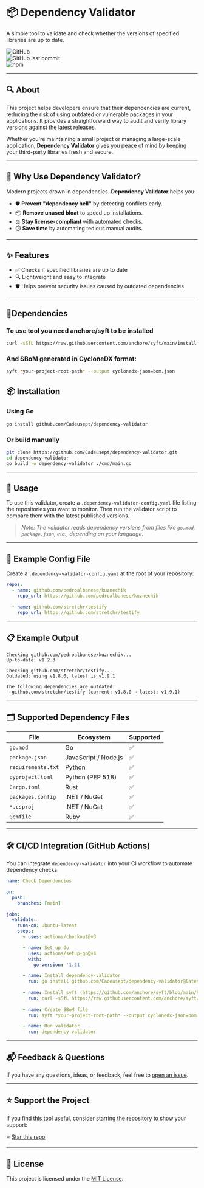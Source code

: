 # 📦 Dependency Validator

A simple tool to validate and check whether the versions of specified libraries are up to date.

![GitHub](https://img.shields.io/github/license/Cadeusept/dependency-validator?color=blue)  
![GitHub last commit](https://img.shields.io/github/last-commit/Cadeusept/dependency-validator/working?label=last%20update)  
[![npm](https://img.shields.io/npm/v/dependency-validator?color=green)](https://www.npmjs.com/package/dependency-validator)

---

## 🔍 About

This project helps developers ensure that their dependencies are current, reducing the risk of using outdated or vulnerable packages in your applications. It provides a straightforward way to audit and verify library versions against the latest releases.

Whether you're maintaining a small project or managing a large-scale application, **Dependency Validator** gives you peace of mind by keeping your third-party libraries fresh and secure.

---

## 🚨 Why Use Dependency Validator?

Modern projects drown in dependencies. **Dependency Validator** helps you:
- 🛡️ **Prevent "dependency hell"** by detecting conflicts early.
- 📦 **Remove unused bloat** to speed up installations.
- ⚖️ **Stay license-compliant** with automated checks.
- ⏱️ **Save time** by automating tedious manual audits.

---

## ✨ Features

- ✅ Checks if specified libraries are up to date
- 🔍 Lightweight and easy to integrate
- 🛡️ Helps prevent security issues caused by outdated dependencies

---

## 🚨Dependencies

### To use tool you need anchore/syft to be installed

```bash
curl -sSfL https://raw.githubusercontent.com/anchore/syft/main/install.sh | sh -s -- -b /usr/local/bin
```

### And SBoM generated in CycloneDX format:

```bash
syft *your-project-root-path* --output cyclonedx-json=bom.json
```

## 📦 Installation

### Using Go

```bash
go install github.com/Cadeusept/dependency-validator
```

### Or build manually

```bash
git clone https://github.com/Cadeusept/dependency-validator.git
cd dependency-validator
go build -o dependency-validator ./cmd/main.go
```

---

## 🚀 Usage

To use this validator, create a `.dependency-validator-config.yaml` file listing the repositories you want to monitor. Then run the validator script to compare them with the latest published versions.

> _Note: The validator reads dependency versions from files like `go.mod`, `package.json`, etc., depending on your language._

---

## 📄 Example Config File

Create a `.dependency-validator-config.yaml` at the root of your repository:

```yaml
repos:
  - name: github.com/pedroalbanese/kuznechik
    repo_url: https://github.com/pedroalbanese/kuznechik 

  - name: github.com/stretchr/testify
    repo_url: https://github.com/stretchr/testify 
```

---

## 📋 Example Output

```
Checking github.com/pedroalbanese/kuznechik...
Up-to-date: v1.2.3

Checking github.com/stretchr/testify...
Outdated: using v1.8.0, latest is v1.9.1

The following dependencies are outdated:
- github.com/stretchr/testify (current: v1.8.0 → latest: v1.9.1)
```

---

## 🗂 Supported Dependency Files

| File              | Ecosystem               | Supported |
|-------------------|-------------------------|-----------|
| `go.mod`          | Go                      | ✅        |
| `package.json`    | JavaScript / Node.js    | ✅        |
| `requirements.txt`| Python                  | ✅        |
| `pyproject.toml`  | Python (PEP 518)        | ✅        |
| `Cargo.toml`      | Rust                    | ✅        |
| `packages.config` | .NET / NuGet            | ✅        |
| `*.csproj`        | .NET / NuGet            | ✅        |
| `Gemfile`         | Ruby                    | ✅        |

---

## 🛠️ CI/CD Integration (GitHub Actions)

You can integrate `dependency-validator` into your CI workflow to automate dependency checks:

```yaml
name: Check Dependencies

on:
  push:
    branches: [main]

jobs:
  validate:
    runs-on: ubuntu-latest
    steps:
      - uses: actions/checkout@v3

      - name: Set up Go
        uses: actions/setup-go@v4
        with:
          go-version: '1.21'

      - name: Install dependency-validator
        run: go install github.com/Cadeusept/dependency-validator@latest
        
      - name: Install syft (https://github.com/anchore/syft/blob/main/README.md)
        run: curl -sSfL https://raw.githubusercontent.com/anchore/syft/main/install.sh | sh -s -- -b /usr/local/bin
        
      - name: Create SBoM file
        run: syft *your-project-root-path* --output cyclonedx-json=bom.json

      - name: Run validator
        run: dependency-validator
```

---

## 📬 Feedback & Questions

If you have any questions, ideas, or feedback, feel free to [open an issue](https://github.com/Cadeusept/dependency-validator/issues).

---

## ⭐ Support the Project

If you find this tool useful, consider starring the repository to show your support:

⭐ [Star this repo](https://github.com/Cadeusept/dependency-validator)

---

## 📄 License

This project is licensed under the [MIT License](LICENSE).